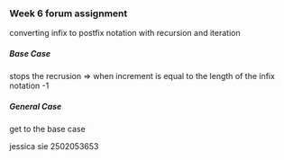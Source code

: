### Week 6 forum assignment 
converting infix to postfix notation with recursion and iteration

##### Base Case 
stops the recrusion 
 => when increment is equal to the length of the infix notation -1

##### General Case 
get to the base case 


jessica sie 2502053653

